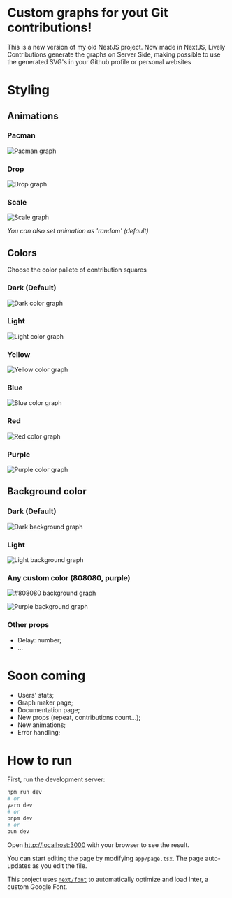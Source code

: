 # Custom graphs for yout Git contributions!

This is a new version of my old NestJS project. Now made in NextJS, Lively Contributions generate the graphs on Server Side, making possible to use the generated SVG's in your Github profile or personal websites

# Styling
## Animations
### Pacman
![Pacman graph](https://lively-contributions-blush.vercel.app/lucas7maciel/pacman?bg=dark&color=dark)
### Drop
![Drop graph](https://lively-contributions-blush.vercel.app/lucas7maciel/drop?bg=dark&color=dark&delay=5)
### Scale
![Scale graph](https://lively-contributions-blush.vercel.app/lucas7maciel/scale?bg=dark&color=dark&delay=5)

_You can also set animation as 'random' (default)_

## Colors
Choose the color pallete of contribution squares
### Dark (Default)
![Dark color graph](https://lively-contributions-blush.vercel.app/lucas7maciel/scale?bg=dark&color=dark)
### Light
![Light color graph](https://lively-contributions-blush.vercel.app/lucas7maciel/scale?bg=dark&color=light)
### Yellow
![Yellow color graph](https://lively-contributions-blush.vercel.app/lucas7maciel/scale?bg=dark&color=yellow)
### Blue
![Blue color graph](https://lively-contributions-blush.vercel.app/lucas7maciel/scale?bg=dark&color=blue)
### Red
![Red color graph](https://lively-contributions-blush.vercel.app/lucas7maciel/scale?bg=dark&color=red)
### Purple
![Purple color graph](https://lively-contributions-blush.vercel.app/lucas7maciel/scale?bg=dark&color=purple)

## Background color
### Dark (Default)
![Dark background graph](https://lively-contributions-blush.vercel.app/lucas7maciel/scale?bg=dark&color=dark)
### Light
![Light background graph](https://lively-contributions-blush.vercel.app/lucas7maciel/scale?bg=light&color=light)
### Any custom color (808080, purple)
![#808080 background graph](https://lively-contributions-blush.vercel.app/lucas7maciel/scale?bg=808080&color=dark)

![Purple background graph](https://lively-contributions-blush.vercel.app/lucas7maciel/scale?bg=A020F0&color=dark)

### Other props
- Delay: number;
- ...

# Soon coming
- Users' stats;
- Graph maker page;
- Documentation page;
- New props (repeat, contributions count...);
- New animations;
- Error handling;

# How to run

First, run the development server:

```bash
npm run dev
# or
yarn dev
# or
pnpm dev
# or
bun dev
```

Open [http://localhost:3000](http://localhost:3000) with your browser to see the result.

You can start editing the page by modifying `app/page.tsx`. The page auto-updates as you edit the file.

This project uses [`next/font`](https://nextjs.org/docs/basic-features/font-optimization) to automatically optimize and load Inter, a custom Google Font.
